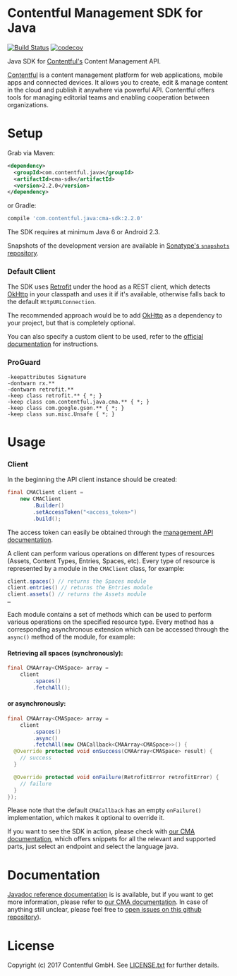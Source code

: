 Contentful Management SDK for Java
==================================

[![Build Status](https://travis-ci.org/contentful/contentful-management.java.svg)](https://travis-ci.org/contentful/contentful-management.java/builds#)
[![codecov](https://codecov.io/gh/contentful/contentful-management.java/branch/master/graph/badge.svg)](https://codecov.io/gh/contentful/contentful-management.java)

Java SDK for [Contentful's][1] Content Management API.

[Contentful][1] is a content management platform for web applications, mobile apps and connected devices. It allows you to create, edit & manage content in the cloud and publish it anywhere via powerful API. Contentful offers tools for managing editorial teams and enabling cooperation between organizations.

Setup
=====

Grab via Maven:
```xml
<dependency>
  <groupId>com.contentful.java</groupId>
  <artifactId>cma-sdk</artifactId>
  <version>2.2.0</version>
</dependency>
```
or Gradle:
```groovy
compile 'com.contentful.java:cma-sdk:2.2.0'
```

The SDK requires at minimum Java 6 or Android 2.3.

Snapshots of the development version are available in [Sonatype's `snapshots` repository][snap].

### Default Client

The SDK uses [Retrofit][2] under the hood as a REST client, which detects [OkHttp][3] in your classpath and uses it if it's available, otherwise falls back to the default `HttpURLConnection`.

The recommended approach would be to add [OkHttp][3] as a dependency to your project, but that is completely optional.

You can also specify a custom client to be used, refer to the [official documentation][4] for instructions.

### ProGuard

```
-keepattributes Signature
-dontwarn rx.**
-dontwarn retrofit.**
-keep class retrofit.** { *; }
-keep class com.contentful.java.cma.** { *; }
-keep class com.google.gson.** { *; }
-keep class sun.misc.Unsafe { *; }
```

Usage
=====

### Client

In the beginning the API client instance should be created:

```java
final CMAClient client =
    new CMAClient
        .Builder()
        .setAccessToken("<access_token>")
        .build();
```

The access token can easily be obtained through the [management API documentation](https://www.contentful.com/developers/docs/references/authentication/#getting-a-personal-access-token).

A client can perform various operations on different types of resources (Assets, Content Types, Entries, Spaces, etc). Every type of resource is represented by a module in the `CMAClient` class, for example:

```java
client.spaces() // returns the Spaces module
client.entries() // returns the Entries module
client.assets() // returns the Assets module
…
```

Each module contains a set of methods which can be used to perform various operations on the specified resource type. Every method has a corresponding asynchronous extension which can be accessed through the `async()` method of the module, for example:

#### Retrieving all spaces (synchronously):

```java
final CMAArray<CMASpace> array =
    client
        .spaces()
        .fetchAll();
```

#### or asynchronously:

```java
final CMAArray<CMASpace> array =
    client
        .spaces()
        .async()
        .fetchAll(new CMACallback<CMAArray<CMASpace>>() {
  @Override protected void onSuccess(CMAArray<CMASpace> result) {
    // success
  }

  @Override protected void onFailure(RetrofitError retrofitError) {
    // failure
  }
});
```

Please note that the default `CMACallback` has an empty `onFailure()` implementation, which makes it optional to override it.

If you want to see the SDK in action, please check with [our CMA documentation][docs], which offers snippets for all the relevant and supported parts, just select an endpoint and select the language java.

Documentation
=============

[Javadoc reference documentation][4] is is available, but if you want to get more information, please refer to [our CMA documentation][docs]. In case of anything still unclear, please feel free to [open issues on this github repository](../../issues)).

License
=======

Copyright (c) 2017 Contentful GmbH. See [LICENSE.txt][5] for further details.


 [1]: https://www.contentful.com
 [2]: https://square.github.io/retrofit
 [3]: https://square.github.io/okhttp
 [4]: https://contentful.github.io/contentful-management.java
 [5]: LICENSE.txt
 [snap]: https://oss.sonatype.org/content/repositories/snapshots/
 [docs]: https://www.contentful.com/developers/docs/references/content-management-api/
